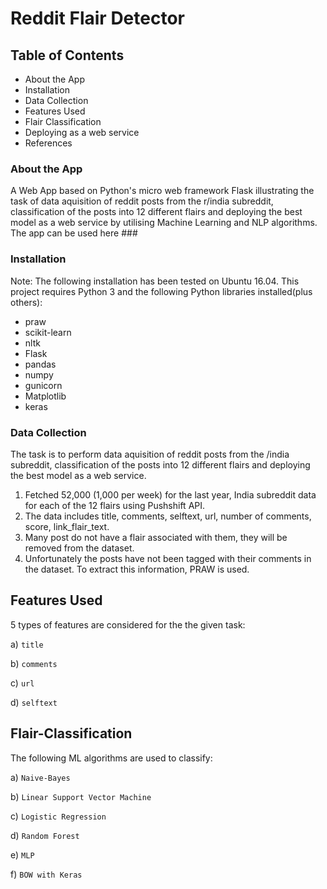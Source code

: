 # Reddit Flair Detector
## Table of Contents
* About the App
* Installation
* Data Collection
* Features Used
* Flair Classification
* Deploying as a web service
* References

### About the App
A Web App based on Python's micro web framework Flask illustrating the task of data aquisition of reddit posts from the r/india subreddit, classification of the posts into 12 different flairs and deploying the best model as a web service by utilising Machine Learning and NLP algorithms. The app can be used here ###

### Installation
Note: The following installation has been tested on Ubuntu 16.04.
This project requires Python 3 and the following Python libraries installed(plus others):

* praw
* scikit-learn
* nltk
* Flask
* pandas
* numpy
* gunicorn
* Matplotlib
* keras

### Data Collection

The task is to perform data aquisition of reddit posts from the /india subreddit, classification of the posts into 12 different flairs and deploying the best model as a web service.
1. Fetched 52,000 (1,000 per week) for the last year, India subreddit data for each of the 12 flairs using Pushshift API.
2. The data includes title, comments, selftext, url, number of comments, score, link_flair_text.
3. Many post do not have a flair associated with them, they will be removed from the dataset.
4. Unfortunately the posts have not been tagged with their comments in the dataset. To extract this information, PRAW is used.

## Features Used

5 types of features are considered for the the given task:


a) ```title```


b) ```comments```


c) ```url```


d) ```selftext```




## Flair-Classification

The following ML algorithms are used to classify:


a) ```Naive-Bayes```


b) ```Linear Support Vector Machine```


c) ```Logistic Regression```


d) ```Random Forest```


e) ```MLP```


f) ```BOW with Keras```










